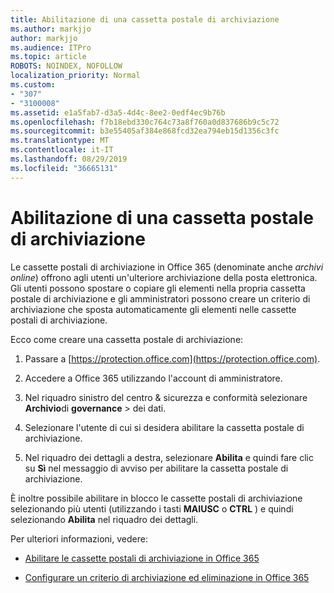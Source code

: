 ```yaml
---
title: Abilitazione di una cassetta postale di archiviazione
ms.author: markjjo
author: markjjo
ms.audience: ITPro
ms.topic: article
ROBOTS: NOINDEX, NOFOLLOW
localization_priority: Normal
ms.custom:
- "307"
- "3100008"
ms.assetid: e1a5fab7-d3a5-4d4c-8ee2-0edf4ec9b76b
ms.openlocfilehash: f7b18ebd330c764c73a8f760a0d837686b9c5c72
ms.sourcegitcommit: b3e55405af384e868fcd32ea794eb15d1356c3fc
ms.translationtype: MT
ms.contentlocale: it-IT
ms.lasthandoff: 08/29/2019
ms.locfileid: "36665131"
---
```

# <a name="enable-an-archive-mailbox"></a>Abilitazione di una cassetta postale di archiviazione

Le cassette postali di archiviazione in Office 365 (denominate anche *archivi online*) offrono agli utenti un'ulteriore archiviazione della posta elettronica. Gli utenti possono spostare o copiare gli elementi nella propria cassetta postale di archiviazione e gli amministratori possono creare un criterio di archiviazione che sposta automaticamente gli elementi nelle cassette postali di archiviazione.
  
Ecco come creare una cassetta postale di archiviazione:
  
1. Passare a [https://protection.office.com](https://protection.office.com).

2. Accedere a Office 365 utilizzando l'account di amministratore.

3. Nel riquadro sinistro del centro &amp; sicurezza e conformità selezionare **Archivio**di **governance** \> dei dati.

4. Selezionare l'utente di cui si desidera abilitare la cassetta postale di archiviazione.

5. Nel riquadro dei dettagli a destra, selezionare **Abilita** e quindi fare clic su **Sì** nel messaggio di avviso per abilitare la cassetta postale di archiviazione.

È inoltre possibile abilitare in blocco le cassette postali di archiviazione selezionando più utenti (utilizzando i tasti **MAIUSC** o **CTRL** ) e quindi selezionando **Abilita** nel riquadro dei dettagli.
  
Per ulteriori informazioni, vedere:
  
- [Abilitare le cassette postali di archiviazione in Office 365](https://support.office.com/article/enable-archive-mailboxes-in-the-office-365-security-compliance-center-268a109e-7843-405b-bb3d-b9393b2342ce)

- [Configurare un criterio di archiviazione ed eliminazione in Office 365](https://support.office.com/article/Set-up-an-archive-and-deletion-policy-for-mailboxes-in-your-Office-365-organization-ec3587e4-7b4a-40fb-8fb8-8aa05aeae2ce)
